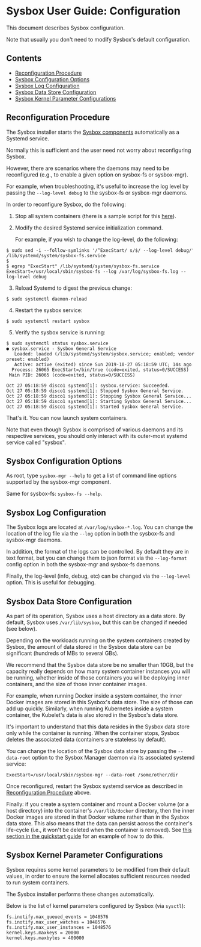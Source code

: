 # Sysbox User Guide: Configuration

This document describes Sysbox configuration.

Note that usually you don't need to modify Sysbox's default configuration.

## Contents

-   [Reconfiguration Procedure](#reconfiguration-procedure)
-   [Sysbox Configuration Options](#sysbox-configuration-options)
-   [Sysbox Log Configuration](#sysbox-log-configuration)
-   [Sysbox Data Store Configuration](#sysbox-data-store-configuration)
-   [Sysbox Kernel Parameter Configurations](#sysbox-kernel-parameter-configurations)

## Reconfiguration Procedure

The Sysbox installer starts the [Sysbox components](design.md#sysbox-components)
automatically as a Systemd service.

Normally this is sufficient and the user need not worry about reconfiguring
Sysbox.

However, there are scenarios where the daemons may need to be
reconfigured (e.g., to enable a given option on sysbox-fs or
sysbox-mgr).

For example, when troubleshooting, it's useful to increase the log level by
passing the `--log-level debug` to the sysbox-fs or sysbox-mgr daemons.

In order to reconfigure Sysbox, do the following:

1) Stop all system containers (there is a sample script for this [here](../../scr/rm_all_syscont)).

2) Modify the desired Systemd service initialization command.

   For example, if you wish to change the log-level, do the following:

```console
$ sudo sed -i --follow-symlinks '/^ExecStart/ s/$/ --log-level debug/' /lib/systemd/system/sysbox-fs.service
$
$ egrep "ExecStart" /lib/systemd/system/sysbox-fs.service
ExecStart=/usr/local/sbin/sysbox-fs --log /var/log/sysbox-fs.log --log-level debug
```

3) Reload Systemd to digest the previous change:

```console
$ sudo systemctl daemon-reload
```

4) Restart the sysbox service:

```console
$ sudo systemctl restart sysbox
```

5) Verify the sysbox service is running:

```console
$ sudo systemctl status sysbox.service
● sysbox.service - Sysbox General Service
   Loaded: loaded (/lib/systemd/system/sysbox.service; enabled; vendor preset: enabled)
   Active: active (exited) since Sun 2019-10-27 05:18:59 UTC; 14s ago
  Process: 26065 ExecStart=/bin/true (code=exited, status=0/SUCCESS)
 Main PID: 26065 (code=exited, status=0/SUCCESS)

Oct 27 05:18:59 disco1 systemd[1]: sysbox.service: Succeeded.
Oct 27 05:18:59 disco1 systemd[1]: Stopped Sysbox General Service.
Oct 27 05:18:59 disco1 systemd[1]: Stopping Sysbox General Service...
Oct 27 05:18:59 disco1 systemd[1]: Starting Sysbox General Service...
Oct 27 05:18:59 disco1 systemd[1]: Started Sysbox General Service.
```

That's it. You can now launch system containers.

Note that even though Sysbox is comprised of various daemons and its
respective services, you should only interact with its outer-most
systemd service called "sysbox".

## Sysbox Configuration Options

As root, type `sysbox-mgr --help` to get a list of command line options
supported by the sysbox-mgr component.

Same for sysbox-fs: `sysbox-fs --help`.

## Sysbox Log Configuration

The Sysbox logs are located at `/var/log/sysbox-*.log`. You can change the
location of the log file via the `--log` option in both the sysbox-fs and
sysbox-mgr daemons.

In addition, the format of the logs can be controlled. By default they are in
text format, but you can change them to json format via the `--log-format`
config option in both the sysbox-mgr and sysbox-fs daemons.

Finally, the log-level (info, debug, etc) can be changed via the
`--log-level` option. This is useful for debugging.

## Sysbox Data Store Configuration

As part of its operation, Sysbox uses a host directory as a data
store. By default, Sysbox uses `/var/lib/sysbox`, but this can be
changed if needed (see below).

Depending on the workloads running on the system containers created by Sysbox,
the amount of data stored in the Sysbox data store can be significant (hundreds
of MBs to several GBs).

We recommend that the Sysbox data store be no smaller than 10GB, but
the capacity really depends on how many system container instances you
will be running, whether inside of those containers you will be
deploying inner containers, and the size of those inner container
images.

For example, when running Docker inside a system container, the inner
Docker images are stored in this Sysbox's data store. The size of
those can add up quickly. Similarly, when running Kubernetes inside a
system container, the Kubelet's data is also stored in the Sysbox's
data store.

It's important to understand that this data resides in the Sysbox data
store only while the container is running. When the container stops,
Sysbox deletes the associated data (containers are stateless by
default).

You can change the location of the Sysbox data store by passing the
`--data-root` option to the Sysbox Manager daemon via its associated
systemd service:

```
ExecStart=/usr/local/sbin/sysbox-mgr --data-root /some/other/dir
```

Once reconfigured, restart the Sysbox systemd service as described in
[Reconfiguration Procedure](#reconfiguration-procedure) above.

Finally: if you create a system container and mount a Docker
volume (or a host directory) into the container's `/var/lib/docker`
directory, then the inner Docker images are stored in that Docker
volume rather than in the Sysbox data store. This also means
that the data can persist across the container's life-cycle
(i.e., it won't be deleted when the container is removed). See [this section in the quickstart guide](../quickstart/dind.md##persistence-of-inner-container-images-using-docker-volumes)
for an example of how to do this.

## Sysbox Kernel Parameter Configurations

Sysbox requires some kernel parameters to be modified from their default values,
in order to ensure the kernel allocates sufficient resources needed to run
system containers.

The Sysbox installer performs these changes automatically.

Below is the list of kernel parameters configured by Sysbox (via `sysctl`):

```
fs.inotify.max_queued_events = 1048576
fs.inotify.max_user_watches = 1048576
fs.inotify.max_user_instances = 1048576
kernel.keys.maxkeys = 20000
kernel.keys.maxbytes = 400000
```
